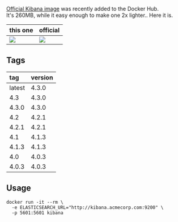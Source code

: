 
[Official Kibana image](https://registry.hub.docker.com/_/kibana/) was recently added to the Docker Hub.  
It's 260MB, while it easy enough to make one 2x lighter.. Here it is.

| this one | official |
| -------- | -------- |
| [![](https://badge.imagelayers.io/anapsix/kibana:latest.svg)](https://imagelayers.io/?images=anapsix/kibana:latest) | [![](https://badge.imagelayers.io/kibana:latest.svg)](https://imagelayers.io/?images=kibana:latest) |

## Tags

|  tag   | version |
| :----- | ------- |
| latest |  4.3.0  |
| 4.3    |  4.3.0  |
| 4.3.0  |  4.3.0  |
| 4.2    |  4.2.1  |
| 4.2.1  |  4.2.1  |
| 4.1    |  4.1.3  |
| 4.1.3  |  4.1.3  |
| 4.0    |  4.0.3  |
| 4.0.3  |  4.0.3  |

## Usage 

    docker run -it --rm \
      -e ELASTICSEARCH_URL="http://kibana.acmecorp.com:9200" \
      -p 5601:5601 kibana

